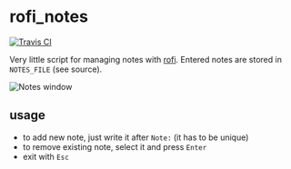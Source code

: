 # rofi_notes

[![Travis CI](https://img.shields.io/travis/hryniuk/rofi-notes.svg?style=for-the-badge)](https://travis-ci.org/hryniuk/rofi-notes)

Very little script for managing notes with
[rofi](https://github.com/DaveDavenport/rofi). Entered notes are stored in
`NOTES_FILE` (see source).

![Notes window](https://github.com/lukequaint/rofi_notes/blob/master/screenshots/rofi_notes.png)

## usage

* to add new note, just write it after `Note:` (it has to be unique)
* to remove existing note, select it and press `Enter`
* exit with `Esc`
